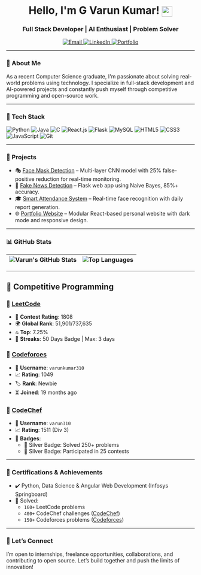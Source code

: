 <h1 align="center">
  Hello, I'm G Varun Kumar!
  <img src="assets/wave.gif" alt="waving hand" width="28" height="28" style="vertical-align: middle;" />
</h1>
<h3 align="center">Full Stack Developer | AI Enthusiast | Problem Solver</h3>

<p align="center">
  <a href="mailto:varunkumargakkula@gmail.com" title="Email me">
    <img alt="Email" src="https://img.shields.io/badge/Email-D14836?style=flat&logo=gmail&logoColor=white" />
  </a>
  <a href="https://www.linkedin.com/in/varun-kumar-gakkula" title="Connect on LinkedIn">
    <img alt="LinkedIn" src="https://img.shields.io/badge/LinkedIn-0077B5?style=flat&logo=linkedin&logoColor=white" />
  </a>
  <a href="https://varunkumar310.github.io/My_Portfolio/" title="View my Portfolio">
    <img alt="Portfolio" src="https://img.shields.io/badge/Portfolio-24292e?style=flat&logo=githubpages&logoColor=white" />
  </a>
</p>

---

### 🚀 About Me
As a recent Computer Science graduate, I'm passionate about solving real-world problems using technology. I specialize in full-stack development and AI-powered projects and constantly push myself through competitive programming and open-source work.

---

### 🧠 Tech Stack
![Python](https://img.shields.io/badge/Python-3776AB?style=flat&logo=python&logoColor=white)
![Java](https://img.shields.io/badge/Java-007396?style=flat&logo=java&logoColor=white)
![C](https://img.shields.io/badge/C-00599C?style=flat&logo=c&logoColor=white)
![React.js](https://img.shields.io/badge/React-20232A?style=flat&logo=react&logoColor=61DAFB)
![Flask](https://img.shields.io/badge/Flask-000000?style=flat&logo=flask&logoColor=white)
![MySQL](https://img.shields.io/badge/MySQL-4479A1?style=flat&logo=mysql&logoColor=white)
![HTML5](https://img.shields.io/badge/HTML5-E34F26?style=flat&logo=html5&logoColor=white)
![CSS3](https://img.shields.io/badge/CSS3-1572B6?style=flat&logo=css3&logoColor=white)
![JavaScript](https://img.shields.io/badge/JavaScript-F7DF1E?style=flat&logo=javascript&logoColor=black)
![Git](https://img.shields.io/badge/Git-F05032?style=flat&logo=git&logoColor=white)

---

### 📌 Projects
- 🎭 [Face Mask Detection](https://github.com/VarunKumar310/Face-Mask-Detection) – Multi-layer CNN model with 25% false-positive reduction for real-time monitoring.
- 📰 [Fake News Detection](https://github.com/VarunKumar310/Fake_News_Detection) – Flask web app using Naive Bayes, 85%+ accuracy.
- 🎓 [Smart Attendance System](https://github.com/VarunKumar310/Smart_Attendance) – Real-time face recognition with daily report generation.
- 🌐 [Portfolio Website](https://github.com/VarunKumar310/My_Portfolio) – Modular React-based personal website with dark mode and responsive design.

---

### 📊 GitHub Stats
| ![Varun's GitHub Stats](https://github-readme-stats.vercel.app/api?username=VarunKumar310&show_icons=true&theme=radical) | ![Top Languages](https://github-readme-stats.vercel.app/api/top-langs/?username=VarunKumar310&layout=compact&theme=radical) |
|---|---|

---

## 🧩 Competitive Programming

### 🔗 <a href="https://leetcode.com/u/G_VarunKumar/" title="My LeetCode Profile">LeetCode</a>
- 🏅 **Contest Rating**: 1808  
- 🌍 **Global Rank**: 51,901/737,635  
- 🔝 **Top**: 7.25%  
- 🧩 **Streaks**: 50 Days Badge | Max: 3 days 

### 🔗 <a href="https://codeforces.com/profile/varunkumar310" title="My Codeforces Profile">Codeforces</a>
- 👤 **Username**: `varunkumar310`  
- 📈 **Rating**: 1049  
- 🏷️ **Rank**: Newbie  
- ⏳ **Joined**: 19 months ago  

### 🔗 <a href="https://www.codechef.com/users/varun310" title="My CodeChef Profile">CodeChef</a>
- 👤 **Username**: `varun310`  
- 📈 **Rating**: 1511 (Div 3)   
- 🏅 **Badges**:  
  - 🥈 Silver Badge: Solved 250+ problems  
  - 🥈 Silver Badge: Participated in 25 contests

---

### 🧾 Certifications & Achievements
- ✔️ Python, Data Science & Angular Web Development (Infosys Springboard)
- 🧠 Solved:
  - `160+` LeetCode problems
  - `400+` CodeChef challenges ([CodeChef](https://www.codechef.com/users/varun310))
  - `150+` Codeforces problems ([Codeforces](https://codeforces.com/profile/varunkumar310))

---

### 🤝 Let’s Connect
I’m open to internships, freelance opportunities, collaborations, and contributing to open source. Let’s build together and push the limits of innovation!
